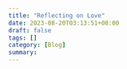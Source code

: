 ```yaml
---
title: "Reflecting on Love"
date: 2023-08-20T03:13:51+08:00
draft: false
tags: []
category: [Blog]
summary: 
---
```

